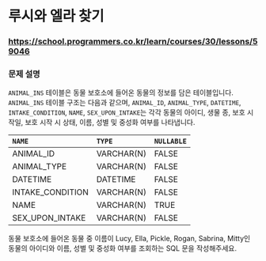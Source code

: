 # 루시와 엘라 찾기

### https://school.programmers.co.kr/learn/courses/30/lessons/59046

### 문제 설명

`ANIMAL_INS` 테이블은 동물 보호소에 들어온 동물의 정보를 담은 테이블입니다. `ANIMAL_INS` 테이블 구조는 다음과 같으며, `ANIMAL_ID`, `ANIMAL_TYPE`, `DATETIME`, `INTAKE_CONDITION`, `NAME`, `SEX_UPON_INTAKE`는 각각 동물의 아이디, 생물 종, 보호 시작일, 보호 시작 시 상태, 이름, 성별 및 중성화 여부를 나타냅니다.

| `NAME`           | `TYPE`     | `NULLABLE` |
| :--------------- | :--------- | :--------- |
| ANIMAL_ID        | VARCHAR(N) | FALSE      |
| ANIMAL_TYPE      | VARCHAR(N) | FALSE      |
| DATETIME         | DATETIME   | FALSE      |
| INTAKE_CONDITION | VARCHAR(N) | FALSE      |
| NAME             | VARCHAR(N) | TRUE       |
| SEX_UPON_INTAKE  | VARCHAR(N) | FALSE      |

동물 보호소에 들어온 동물 중 이름이 Lucy, Ella, Pickle, Rogan, Sabrina, Mitty인 동물의 아이디와 이름, 성별 및 중성화 여부를 조회하는 SQL 문을 작성해주세요.
